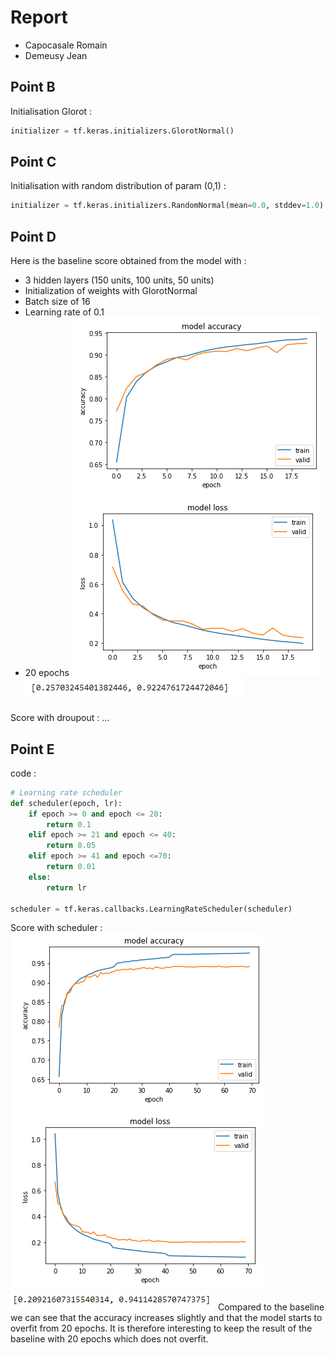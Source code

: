# Report
* Capocasale Romain
* Demeusy Jean

## Point B
Initialisation Glorot :
```python
initializer = tf.keras.initializers.GlorotNormal()
```

## Point C
Initialisation with random distribution of param (0,1) :
```python
initializer = tf.keras.initializers.RandomNormal(mean=0.0, stddev=1.0)
```

## Point D
Here is the baseline score obtained from the model with : 
* 3 hidden layers (150 units, 100 units, 50 units)
* Initialization of weights with GlorotNormal 
* Batch size of 16
* Learning rate of 0.1
* 20 epochs
![baseline_plot.PNG](baseline_plot.PNG)
![baseline_score.PNG](baseline_score.PNG)

Score with droupout :
...
## Point E
code : 
```python
# Learning rate scheduler
def scheduler(epoch, lr):
    if epoch >= 0 and epoch <= 20:
        return 0.1
    elif epoch >= 21 and epoch <= 40:
        return 0.05
    elif epoch >= 41 and epoch <=70:
        return 0.01
    else:
        return lr

scheduler = tf.keras.callbacks.LearningRateScheduler(scheduler)
```

Score with scheduler :
![scheduler_plot.PNG](scheduler_plot.PNG)
![scheduler_score.PNG](scheduler_score.PNG)
Compared to the baseline we can see that the accuracy increases slightly and that the model starts to overfit from 20 epochs. It is therefore interesting to keep the result of the baseline with 20 epochs which does not overfit.